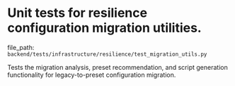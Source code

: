 # Unit tests for resilience configuration migration utilities.

  file_path: `backend/tests/infrastructure/resilience/test_migration_utils.py`

Tests the migration analysis, preset recommendation, and script generation
functionality for legacy-to-preset configuration migration.
